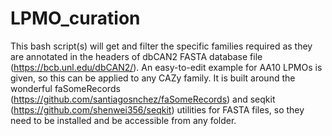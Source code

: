 # LPMO_curation
This bash script(s) will get and filter the specific families required as they are annotated in the headers of dbCAN2 FASTA database file (https://bcb.unl.edu/dbCAN2/). An easy-to-edit example for AA10 LPMOs is given, so this can be applied to any CAZy family.
It is built around the wonderful faSomeRecords (https://github.com/santiagosnchez/faSomeRecords) and seqkit (https://github.com/shenwei356/seqkit) utilities for FASTA files, so they need to be installed and be accessible from any folder.

